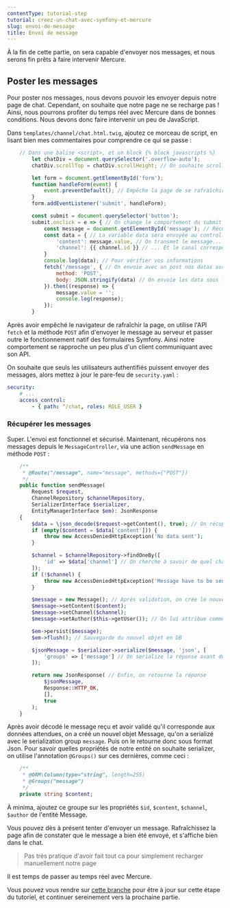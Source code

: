 ```yaml
---
contentType: tutorial-step
tutorial: creez-un-chat-avec-symfony-et-mercure
slug: envoi-de-message
title: Envoi de message
---
```

À la fin de cette partie, on sera capable d'envoyer nos messages, et nous serons fin prêts à faire intervenir Mercure.

## Poster les messages

Pour poster nos messages, nous devons pouvoir les envoyer depuis notre page de chat.
Cependant, on souhaite que notre page ne se recharge pas ! Ainsi, nous pourrons profiter du temps réel avec Mercure dans de bonnes conditions.
Nous devons donc faire intervenir un peu de JavaScript.

Dans `templates/channel/chat.html.twig`, ajoutez ce morceau de script, en lisant bien mes commentaires pour comprendre ce qui se passe :

```javascript
    // Dans une balise <script>, et un block {% block javascripts %}
        let chatDiv = document.querySelector('.overflow-auto');
        chatDiv.scrollTop = chatDiv.scrollHeight; // On souhaite scroller toujours jusqu'au dernier message du chat

        let form = document.getElementById('form');
        function handleForm(event) {
            event.preventDefault(); // Empêche la page de se rafraîchir après le submit du formulaire
        }
        form.addEventListener('submit', handleForm);

        const submit = document.querySelector('button');
        submit.onclick = e => { // On change le comportement du submit
            const message = document.getElementById('message'); // Récupération du message dans l'input correspondant
            const data = { // La variable data sera envoyée au controller
                'content': message.value, // On transmet le message...
                'channel': {{ channel.id }} // ... Et le canal correspondant
            }
            console.log(data); // Pour vérifier vos informations
            fetch('/message', { // On envoie avec un post nos datas sur le endpoint /message de notre application
                method: 'POST',
                body: JSON.stringify(data) // On envoie les data sous format JSON
            }).then((response) => {
                message.value = '';
                console.log(response);
            });
        }
```

Après avoir empêché le navigateur de rafraîchir la page, on utilise l'API `fetch` et la méthode `POST` afin d'envoyer le message au serveur et passer outre le fonctionnement natif des formulaires Symfony. Ainsi notre comportement se rapproche un peu plus d'un client communiquant avec son API.

On souhaite que seuls les utilisateurs authentifiés puissent envoyer des messages, alors mettez à jour le pare-feu de `security.yaml` :

```yaml
security:
    # ...
    access_control:
        - { path: ^/chat, roles: ROLE_USER }
```

### Récupérer les messages
Super. L'envoi est fonctionnel et sécurisé. Maintenant, récupérons nos messages depuis le `MessageController`, via une action `sendMessage` en méthode `POST` :

```php
    /**
     * @Route("/message", name="message", methods={"POST"})
     */
    public function sendMessage(
        Request $request,
        ChannelRepository $channelRepository,
        SerializerInterface $serializer,
        EntityManagerInterface $em): JsonResponse
    {
        $data = \json_decode($request->getContent(), true); // On récupère les data postées et on les déserialize
        if (empty($content = $data['content'])) {
            throw new AccessDeniedHttpException('No data sent');
        }

        $channel = $channelRepository->findOneBy([
            'id' => $data['channel'] // On cherche à savoir de quel channel provient le message
        ]);
        if (!$channel) {
            throw new AccessDeniedHttpException('Message have to be sent on a specific channel');
        }

        $message = new Message(); // Après validation, on crée le nouveau message
        $message->setContent($content);
        $message->setChannel($channel);
        $message->setAuthor($this->getUser()); // On lui attribue comme auteur l'utilisateur courant

        $em->persist($message);
        $em->flush(); // Sauvegarde du nouvel objet en DB

        $jsonMessage = $serializer->serialize($message, 'json', [
            'groups' => ['message'] // On serialize la réponse avant de la renvoyer
        ]);

        return new JsonResponse( // Enfin, on retourne la réponse
            $jsonMessage,
            Response::HTTP_OK,
            [],
            true
        );
    }
```

Après avoir décodé le message reçu et avoir validé qu'il corresponde aux données attendues, on a créé un nouvel objet Message, qu'on a serializé avec le serialization group `message`. Puis on le retourne donc sous format Json.
Pour savoir quelles propriétés de notre entité on souhaite serializer, on utilise l'annotation `@Groups()` sur ces dernières, comme ceci :

```php
    /**
     * @ORM\Column(type="string", length=255)
     * @Groups("message")
     */
    private string $content;
```

À minima, ajoutez ce groupe sur les propriétés `$id`, `$content`, `$channel`, `$author` de l'entité Message.

Vous pouvez dès à présent tenter d'envoyer un message. Rafraîchissez la page afin de constater que le message a bien été envoyé, et s'affiche bien dans le chat.

> Pas très pratique d'avoir fait tout ca pour simplement recharger manuellement notre page

Il est temps de passer au temps réel avec Mercure.

Vous pouvez vous rendre sur [cette branche](https://github.com/ArthurJCQ/tutorial-astro-chat/tree/codelabs/send-message) pour être à jour sur cette étape du tutoriel, et continuer sereinement vers la prochaine partie.
